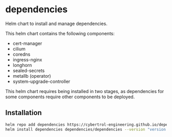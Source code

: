 # dependencies
 Helm chart to install and manage dependencies.

This helm chart contains the following components:

- cert-manager
- cilium
- coredns
- ingress-nginx
- longhorn
- sealed-secrets
- metallb (operator)
- system-upgrade-controller


This helm chart requires being installed in two stages, as dependencies for some components require other components to be deployed.

## Installation

```bash
helm repo add dependencies https://cybertrol-engineering.github.io/dependencies/
helm install dependencies dependencies/dependencies --version "version to install" --namespace=kube-system --set metallb.addresses={"your metallb ip address or range"}
```
